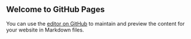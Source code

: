 ## Welcome to GitHub Pages

You can use the [editor on GitHub](https://github.com/kaimin2022/kaiminwei.github.io/edit/gh-pages/index.md) to maintain and preview the content for your website in Markdown files.

